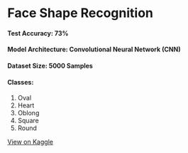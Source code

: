 # Face Shape Recognition
<h4>Test Accuracy: 73%</h4>
<h4>Model Architecture: Convolutional Neural Network (CNN)</h4>
<h4>Dataset Size: 5000 Samples</h4>
<h4>Classes:</h4>
<ol>
  <li>Oval</li>
  <li>Heart</li>
  <li>Oblong</li>
  <li>Square</li>
  <li>Round</li>
</ol>
<a href="https://www.kaggle.com/datasets/niten19/face-shape-dataset/code" target="_blank">View on Kaggle</a>


